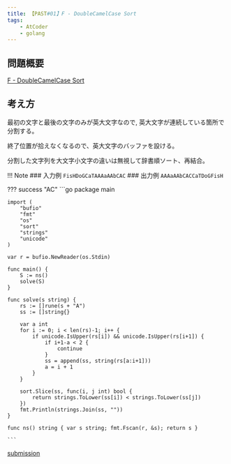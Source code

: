 ```yaml
---
title: 【PAST#01】F - DoubleCamelCase Sort
tags: 
    - AtCoder
    - golang
---
```


## 問題概要

[F - DoubleCamelCase Sort](https://atcoder.jp/contests/past201912-open/tasks/past201912_f)

## 考え方

最初の文字と最後の文字のみが英大文字なので, 英大文字が連続している箇所で分割する。

終了位置が拾えなくなるので、英大文字のバッファを設ける。

分割した文字列を大文字小文字の違いは無視して辞書順ソート、再結合。

!!! Note
    ### 入力例
    ```
    FisHDoGCaTAAAaAAbCAC
    ```
    ### 出力例
    ```
    AAAaAAbCACCaTDoGFisH
    ```

??? success "AC"
	```go 
    package main

    import (
        "bufio"
        "fmt"
        "os"
        "sort"
        "strings"
        "unicode"
    )

    var r = bufio.NewReader(os.Stdin)

    func main() {
        S := ns()
        solve(S)
    }

    func solve(s string) {
        rs := []rune(s + "A")
        ss := []string{}

        var a int
        for i := 0; i < len(rs)-1; i++ {
            if unicode.IsUpper(rs[i]) && unicode.IsUpper(rs[i+1]) {
                if i+1-a < 2 {
                    continue
                }
                ss = append(ss, string(rs[a:i+1]))
                a = i + 1
            }
        }

        sort.Slice(ss, func(i, j int) bool {
            return strings.ToLower(ss[i]) < strings.ToLower(ss[j])
        })
        fmt.Println(strings.Join(ss, ""))
    }

    func ns() string { var s string; fmt.Fscan(r, &s); return s }

    ```

[submission](https://atcoder.jp/contests/past201912-open/submissions/18781953)